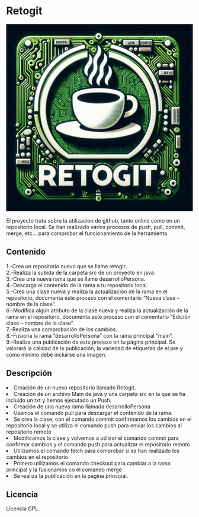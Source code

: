 # Retogit

![Imagen del proyecto](imagen.jpg)

El proyecto trata sobre la utilizacion de github, tanto online como en un repositorio local. Se han realizado varios procesos de push, pull, commit, merge, etc... para comprobar el funcionamiento de la herramienta.

## Contenido

1.-Crea un repositorio nuevo que se llame retogit.<br>
2.-Realiza la subida de la carpeta src de un proyecto en java.<br>
3.-Crea una nueva rama que se llame desarrolloPersona.<br>
4.-Descarga el contenido de la rama a tu repositorio local.<br>
5.-Crea una clase nueva y realiza la actualización de la rama en el repositorio, documenta este proceso con el comentario “Nueva clase – nombre de la clase”.<br>
6.-Modifica algún atributo de la clase nueva y realiza la actualización de la rama en el repositorio, documenta este proceso con el comentario “Edición clase – nombre de la clase”.<br>
7.-Realiza una comprobación de los cambios.<br>
8.-Fusiona la rama “desarrolloPersona” con la rama principal “main”.<br>
9.-Realiza una publicación de este proceso en tu página principal. Se valorará la calidad de la publicación, la variedad de etiquetas de  el pre y como mínimo debe incluirse una imagen.<br>

## Descripción

<li>Creación de un nuevo repositorio llamado Retogit.<br>
<li>Creación de un archivo Main de java y una carpeta src en la que se ha incluido un txt y hemos ejecutado un Push.<br>
<li>Creación de una nueva rama llamada desarrolloPersona<br>
<li>Usamos el comando pull para descargar el contenido de la rama.<br>
<li>Se  crea la clase, con el comando commit confirmamos los cambios en el repositorio local y se utiliza el comando push para enviar los cambios al repositorio remoto<br>
<li>Modificamos la clase y volvemos a utilizar el comando commit para confirmar cambios y el comando push para actualizar el repositorio remoto<br>
<li>Utilizamos el comando  fetch para comprobar si se han realizado los cambios en el repositorio<br>
<li>Primero utilizamos el comando checkout para cambiar a la rama principal y la fusionamos co el comando merge<br>
<li>Se realiza la publicación en la página principal.<br>


## Licencia

Licencia GPL.
